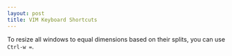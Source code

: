 ```yaml
---
layout: post
title: VIM Keyboard Shortcuts
---
```


To resize all windows to equal dimensions based on their splits, you can use `Ctrl-w =`.
